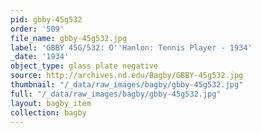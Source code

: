 ```yaml
---
pid: gbby-45g532
order: '509'
file_name: gbby-45g532.jpg
label: 'GBBY 45G/532: O''Hanlon: Tennis Player - 1934'
_date: '1934'
object_type: glass plate negative
source: http://archives.nd.edu/Bagby/GBBY-45g532.jpg
thumbnail: "/_data/raw_images/bagby/gbby-45g532.jpg"
full: "/_data/raw_images/bagby/gbby-45g532.jpg"
layout: bagby_item
collection: bagby
---
```

